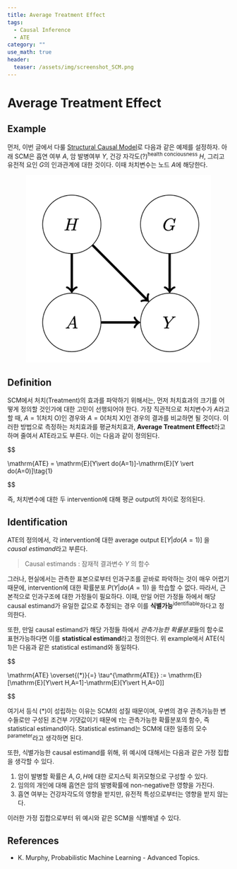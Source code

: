 ```yaml
---
title: Average Treatment Effect
tags:
  - Causal Inference
  - ATE
category: ""
use_math: true
header: 
  teaser: /assets/img/screenshot_SCM.png
---
```


# Average Treatment Effect

##  Example

먼저, 이번 글에서 다룰 [Structural Causal Model](https://ddangchani.github.io/causal%20inference/Causal_Inference_(2)/)로 다음과 같은 예제를 설정하자. 아래 SCM은 흡연 여부 $A$, 암 발병여부 $Y$, 건강 자각도(?)<sup>health conciousness</sup> $H$, 그리고 유전적 요인 $G$의 인과관계에 대한 것이다. 이때 처치변수는 노드 $A$에 해당한다.

<center>
<img src="/assets/img/screenshot_SCM.png">
</center>

## Definition

SCM에서 처치(Treatment)의 효과를 파악하기 위해서는, 먼저 처치효과의 크기를 어떻게 정의할 것인가에 대한 고민이 선행되어야 한다. 가장 직관적으로 처치변수가 $A$라고 할 때, $A=1$(처치 O)인 경우와 $A=0$(처치 X)인 경우의 결과를 비교하면 될 것이다. 이러한 방법으로 측정하는 처치효과를 평균처치효과, **Average Treatment Effect**라고 하며 줄여서 ATE라고도 부른다. 이는 다음과 같이 정의된다.

$$

\mathrm{ATE} = \mathrm{E}[Y\vert do(A=1)]-\mathrm{E}[Y \vert do(A=0)]\tag{1}


$$

즉, 처치변수에 대한 두 intervention에 대해 평균 output의 차이로 정의된다.


## Identification

ATE의 정의에서, 각 intervention에 대한 average output $\mathrm{E}[Y\vert do(A=1)]$ 을 *causal estimand*라고 부른다. 

> Causal estimands : 잠재적 결과변수 $Y$ 의 함수

그러나, 현실에서는 관측한 표본으로부터 인과구조를 곧바로 파악하는 것이 매우 어렵기 때문에, intervention에 대한 확률분포 $P(Y\vert do(A=1))$ 을 학습할 수 없다. 따라서, 근본적으로 인과구조에 대한 가정들이 필요하다. 이때, 만일 어떤 가정들 하에서 해당 causal estimand가 유일한 값으로 추정되는 경우 이를 **식별가능**<sup>identifiable</sup>하다고 정의한다.

또한, 만일 causal estimand가 해당 가정들 하에서 *관측가능한 확률분포*들의 함수로 표현가능하다면 이를 **statistical estimand**라고 정의한다. 위 example에서 ATE(식 1)은 다음과 같은 statistical estimand와 동일하다.

$$

\mathrm{ATE} \overset{(*)}{=}  \tau^{\mathrm{ATE}} := \mathrm{E}[\mathrm{E}[Y\vert H,A=1]-\mathrm{E}[Y\vert H,A=0]]


$$

여기서 등식 $(*)$이 성립하는 이유는 SCM의 성질 때문이며, 우변의 경우 관측가능한 변수들로만 구성된 조건부 기댓값이기 때문에 $\tau$는 관측가능한 확률분포의 함수, 즉 statistical estimand이다. Statistical estimand는 SCM에 대한 일종의 모수<sup>parameter</sup>라고 생각하면 된다.

또한, 식별가능한 causal estimand를 위해, 위 예시에 대해서는 다음과 같은 가정 집합을 생각할 수 있다.

1. 암이 발병할 확률은 $A,G,H$에 대한 로지스틱 회귀모형으로 구성할 수 있다.
2. 임의의 개인에 대해 흡연은 암의 발병확률에 non-negative한 영향을 가진다.
3. 흡연 여부는 건강자각도의 영향을 받지만, 유전적 특성으로부터는 영향을 받지 않는다.

이러한 가정 집합으로부터 위 예시와 같은 SCM을 식별해낼 수 있다.

## References
- K. Murphy, Probabilistic Machine Learning - Advanced Topics.